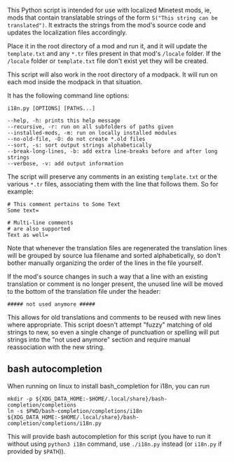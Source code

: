 This Python script is intended for use with localized Minetest mods, ie, mods that contain translatable strings of the form ``S("This string can be translated")``. It extracts the strings from the mod's source code and updates the localization files accordingly.

Place it in the root directory of a mod and run it, and it will update the ``template.txt`` and any ``*.tr`` files present in that mod's ``/locale`` folder. If the ``/locale`` folder or ``template.txt`` file don't exist yet they will be created.

This script will also work in the root directory of a modpack. It will run on each mod inside the modpack in that situation.

It has the following command line options:

```
i18n.py [OPTIONS] [PATHS...]

--help, -h: prints this help message
--recursive, -r: run on all subfolders of paths given
--installed-mods, -m: run on locally installed modules
--no-old-file, -O: do not create *.old files
--sort, -s: sort output strings alphabetically
--break-long-lines, -b: add extra line-breaks before and after long strings
--verbose, -v: add output information
```

The script will preserve any comments in an existing ``template.txt`` or the various ``*.tr`` files, associating them with the line that follows them. So for example:

```
# This comment pertains to Some Text
Some text=

# Multi-line comments
# are also supported
Text as well=
```

Note that whenever the translation files are regenerated the translation lines will be grouped by source lua filename and sorted alphabetically, so don't bother manually organizing the order of the lines in the file yourself.

If the mod's source changes in such a way that a line with an existing translation or comment is no longer present, the unused line will be moved to the bottom of the translation file under the header:

```
##### not used anymore #####
```

This allows for old translations and comments to be reused with new lines where appropriate. This script doesn't attempt "fuzzy" matching of old strings to new, so even a single change of punctuation or spelling will put strings into the "not used anymore" section and require manual reassociation with the new string.

## bash autocompletion

When running on linux to install bash_completion for i18n, you can run

```
mkdir -p ${XDG_DATA_HOME:-$HOME/.local/share}/bash-completion/completions
ln -s $PWD/bash-completion/completions/i18n ${XDG_DATA_HOME:-$HOME/.local/share}/bash-completion/completions/i18n.py
```

This will provide bash autocompletion for this script (you have to run it without using `python3 i18n` command, use `./i18n.py` instead (or `i18n.py` if provided by `$PATH`)).

